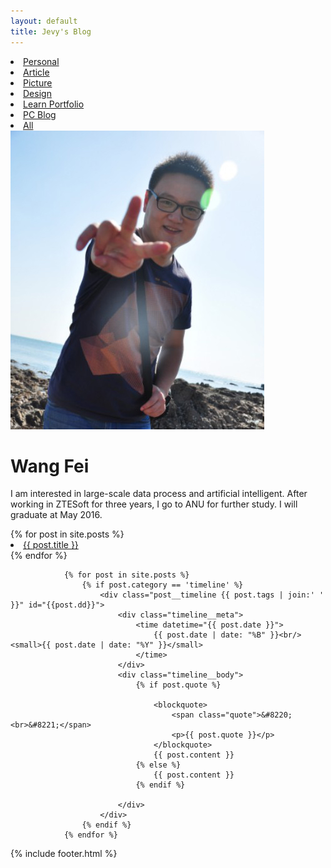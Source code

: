 ```yaml
---
layout: default
title: Jevy's Blog
---
```

<div id="menu">
<li><a href="#" id="personal">Personal</a></li>
<li><a href="#" id="article">Article</a></li>
<li><a href="#" id="picture">Picture</a></li>
<li><a href="#" id="design">Design</a></li>
<li><a href="#" id="portfolio">Learn Portfolio</a></li>
<li><a href="#" id="pc">PC Blog</a></li>
<li><a href="#" id="all" class="live">All</a></li>
</div>
<div id="aboutme">
<div class="me_img"><img src="img/me.jpg"/></div>
<div class="me">
<h1>Wang Fei</h1>
<p>I am interested in large-scale data process and artificial intelligent. After working in ZTESoft for three years,
I go to ANU for further study. I will graduate at May 2016.</p>
</div>
</div>
<div class="leftNav">
    {% for post in site.posts %}
        <li class="post-teaser {{ post.tags | join:' ' }}" onclick="showArticle('{{post.dd}}')">
            <a href="#">
                <span class="post-teaser__title">{{ post.title }}</span>
                <!-- <span class="post-teaser__date">{{ post.date | date: "%d %B %Y" }}</span> -->
            </a>
        </li>
    {% endfor %}
</div>
<div id="timeline" >



				{% for post in site.posts %}
					{% if post.category == 'timeline' %}
					    <div class="post__timeline {{ post.tags | join:' ' }}" id="{{post.dd}}">
					    	<div class="timeline__meta">
								<time datetime="{{ post.date }}">
									{{ post.date | date: "%B" }}<br/><small>{{ post.date | date: "%Y" }}</small>
								</time>
							</div>
							<div class="timeline__body">
								{% if post.quote %}

									<blockquote>
										<span class="quote">&#8220;<br>&#8221;</span>
										<p>{{ post.quote }}</p>
									</blockquote>
									{{ post.content }}
								{% else %}
									{{ post.content }}
								{% endif %}

							</div>
					    </div>
					{% endif %}
				{% endfor %}


</div>
<div id="footer">
{% include footer.html %}
</div>
